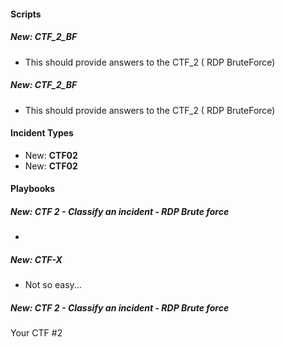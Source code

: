 
#### Scripts
##### New: CTF_2_BF
- This should provide answers to the CTF_2 ( RDP BruteForce)
##### New: CTF_2_BF
- This should provide answers to the CTF_2 ( RDP BruteForce)


#### Incident Types
- New: **CTF02**
- New: **CTF02**


#### Playbooks
##### New: CTF 2 - Classify an incident - RDP Brute force
- 
##### New: CTF-X
- Not so easy...
##### New: CTF 2 - Classify an incident - RDP Brute force
Your CTF #2

